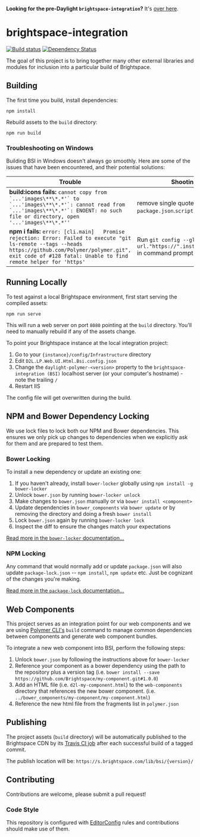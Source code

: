 **Looking for the pre-Daylight `brightspace-integration`?** It's [over here](https://github.com/Brightspace/brightspace-integration/tree/daylight-off).

# brightspace-integration

[![Build status][ci-image]][ci-url]
[![Dependency Status][dependencies-image]][dependencies-url]

The goal of this project is to bring together many other external libraries and modules for inclusion into a particular build of Brightspace.

## Building

The first time you build, install dependencies:

```shell
npm install
```

Rebuild assets to the `build` directory:

```shell
npm run build
```

### Troubleshooting on Windows

Building BSI in Windows doesn't always go smoothly. Here are some of the issues that have been encountered, and their potential solutions:

Trouble | Shooting
------------ | -------------
**build:icons fails:** ```cannot copy from `...'images\**\*.*'` to `...'images\**\*.*'`: cannot read from `...'images\**\*.*'`: ENOENT: no such file or directory, open '...'images\**\*.*''``` | remove single quotes from `package.json`.`scripts`.`build:icons`
**npm i fails:** ```error: [cli.main]   Promise rejection: Error: Failed to execute "git ls-remote --tags --heads https://github.com/Polymer/polymer.git", exit code of #128 fatal: Unable to find remote helper for 'https'``` | Run `git config --global url."https://".insteadOf git://` in command prompt

## Running Locally

To test against a local Brightspace environment, first start serving the compiled assets:

```shell
npm run serve
```

This will run a web server on port `8080` pointing at the `build` directory. You'll need to manually rebuild if any of the assets change.

To point your Brightspace instance at the local integration project:

1. Go to your `{instance}/config/Infrastructure` directory
2. Edit `D2L.LP.Web.UI.Html.Bsi.config.json`
3. Change the `daylight-polymer-<version>` property to the `brightspace-integration (BSI)` localhost server (or your computer's hostname) - note the trailing `/`
4. Restart IIS

The config file will get overwritten during the build.

## NPM and Bower Dependency Locking

We use lock files to lock both our NPM and Bower dependencies. This ensures we only pick up changes to dependencies when we explicitly ask for them and are prepared to test them.

### Bower Locking

To install a new dependency or update an existing one:
1. If you haven't already, install `bower-locker` globally using `npm install -g bower-locker`
2. Unlock `bower.json` by running `bower-locker unlock`
3. Make changes to `bower.json` manually or via `bower install <component>`
4. Update dependencies in `bower_components` via `bower update` or by removing the directory and doing a fresh `bower install`
5. Lock `bower.json` again by running `bower-locker lock`
6. Inspect the diff to ensure the changes match your expectations

[Read more in the `bower-locker` documentation...](https://github.com/infusionsoft/bower-locker)

### NPM Locking

Any command that would normally add or update `package.json` will also update `package-lock.json` -- `npm install`, `npm update` etc. Just be cognizant of the changes you're making.

[Read more in the `package-lock` documentation...](https://docs.npmjs.com/files/package-locks)

## Web Components

This project serves as an integration point for our web components and we are using [Polymer CLI's](https://www.polymer-project.org/2.0/toolbox/build-for-production) `build` command to manage common dependencies between components and generate web component bundles.

To integrate a new web component into BSI, perform the following steps:

1. Unlock `bower.json` by following the instructions above for `bower-locker`
2. Reference your component as a bower dependency using the path to the repository plus a version tag (i.e. `bower install --save https://github.com/Brightspace/my-component.git#1.0.0`)
3. Add an HTML file (i.e. `d2l-my-component.html`) to the `web-components` directory that references the new bower component. (i.e. `../bower_components/my-component/my-component.html`)
4. Reference the new html file from the fragments list in  `polymer.json`

## Publishing

The project assets (`build` directory) will be automatically published to the Brightspace CDN by its [Travis CI job](https://travis-ci.org/Brightspace/brightspace-integration) after each successful build of a tagged commit.

The publish location will be: `https://s.brightspace.com/lib/bsi/{version}/`

## Contributing
Contributions are welcome, please submit a pull request!

### Code Style

This repository is configured with [EditorConfig](http://editorconfig.org) rules and
contributions should make use of them.

[ci-url]: https://travis-ci.org/Brightspace/brightspace-integration
[ci-image]: https://img.shields.io/travis/Brightspace/brightspace-integration.svg
[dependencies-url]: https://david-dm.org/Brightspace/brightspace-integration
[dependencies-image]: https://img.shields.io/david/Brightspace/brightspace-integration.svg
